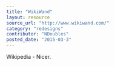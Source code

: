 ```yaml
---
title: "WikiWand"
layout: resource
source_url: "http://www.wikiwand.com/"
category: "redesigns"
contributor: "NDoubles"
posted_date: "2015-03-3"
---
```

Wikipedia - Nicer.